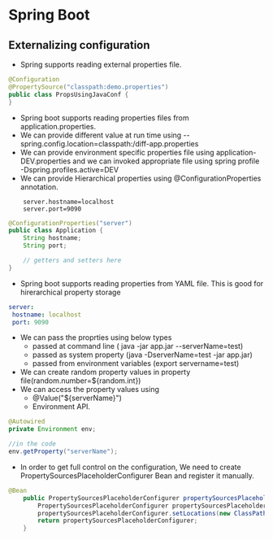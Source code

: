 # Spring Boot

## Externalizing configuration
- Spring supports reading external properties file.

```java
@Configuration
@PropertySource("classpath:demo.properties")
public class PropsUsingJavaConf {
}
```
- Spring boot supports reading properties files from application.properties.
- We can provide different value at run time using --spring.config.location=classpath:/diff-app.properties
- We can provide environment specific properties file using application-DEV.properties and we can invoked appropriate file using spring profile -Dspring.profiles.active=DEV
- We can provide Hierarchical properties using @ConfigurationProperties annotation.
```
    server.hostname=localhost
    server.port=9090
```
```java
@ConfigurationProperties("server")
public class Application {
    String hostname;
    String port;

    // getters and setters here
}
```
- Spring boot supports reading properties from YAML file. This is good for hirerarchical property storage
```yaml
server:
 hostname: localhost
 port: 9090
```
- We can pass the proprties using below types
    - passed at command line ( java -jar app.jar --serverName=test)
    - passed as system property (java -DserverName=test -jar app.jar)
    - passed from environment variables (export servername=test)
- We can create random property values in property file(random.number=${random.int})
- We can access the property values using
    - @Value("${serverName}")
    - Environment API.
```java
@Autowired
private Environment env;

//in the code
env.getProperty("serverName");
```
- In order to get full control on the configuration, We need to create PropertySourcesPlaceholderConfigurer Bean and register it manually.
```java
@Bean
    public PropertySourcesPlaceholderConfigurer propertySourcesPlaceholderConfigurer() {
        PropertySourcesPlaceholderConfigurer propertySourcesPlaceholderConfigurer = new PropertySourcesPlaceholderConfigurer();
        propertySourcesPlaceholderConfigurer.setLocations(new ClassPathResource("app.properties"));
        return propertySourcesPlaceholderConfigurer;
    }
```